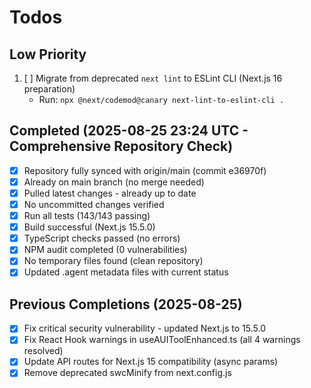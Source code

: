 # Todos

## Low Priority
1. [ ] Migrate from deprecated `next lint` to ESLint CLI (Next.js 16 preparation)
   - Run: `npx @next/codemod@canary next-lint-to-eslint-cli .`

## Completed (2025-08-25 23:24 UTC - Comprehensive Repository Check)
- [x] Repository fully synced with origin/main (commit e36970f)
- [x] Already on main branch (no merge needed)
- [x] Pulled latest changes - already up to date
- [x] No uncommitted changes verified
- [x] Run all tests (143/143 passing)
- [x] Build successful (Next.js 15.5.0)
- [x] TypeScript checks passed (no errors)
- [x] NPM audit completed (0 vulnerabilities)
- [x] No temporary files found (clean repository)
- [x] Updated .agent metadata files with current status

## Previous Completions (2025-08-25)
- [x] Fix critical security vulnerability - updated Next.js to 15.5.0
- [x] Fix React Hook warnings in useAUIToolEnhanced.ts (all 4 warnings resolved)
- [x] Update API routes for Next.js 15 compatibility (async params)
- [x] Remove deprecated swcMinify from next.config.js